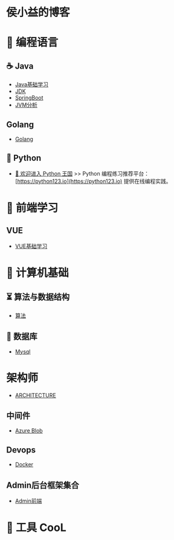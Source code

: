 侯小益的博客
====

# 🍵 编程语言
##  ☕️ Java

- [Java基础学习](src/JAVA.md)
- [JDK](src/JDK.md)
- [SpringBoot](src/SpringBoot.md)
- [JVM分析](src/jvm分析/JVM.md)

## Golang

- [Golang](src/Go.md)

## 🐍 Python

* [👒 欢迎进入 Python 王国](Python/) >> Python 编程练习推荐平台：[https://python123.io](https://python123.io) 提供在线编程实践。

# 🥼 前端学习

## VUE

- [VUE基础学习]()


# 🚀 计算机基础

## ⏳ 算法与数据结构

 - [算法](./src/ALGORITHM.md)

## 📜 数据库

 - [Mysql](./src/MYSQL.md)

# 架构师

- [ARCHITECTURE](src/ARCHITECTURE.md)

## 中间件

- [Azure Blob](src/中间件/AzureBlob.md)


## Devops

- [Docker](src/DOCKER.md)


## Admin后台框架集合

- [Admin前端](src/ADMIN.md)


# 🔨 工具 CooL
